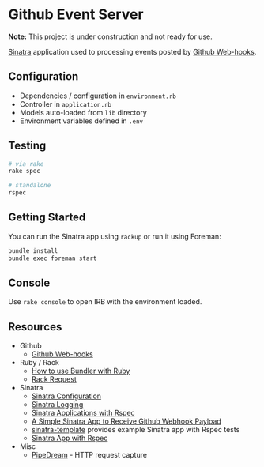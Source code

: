 # Github Event Server

**Note:** This project is under construction and not ready for use.

[Sinatra] application used to processing events posted by [Github Web-hooks].

[Sinatra]: http://sinatrarb.com/documentation.html

## Configuration

- Dependencies / configuration in `environment.rb`
- Controller in `application.rb`
- Models auto-loaded from `lib` directory
- Environment variables defined in `.env`

## Testing

```bash
# via rake
rake spec

# standalone
rspec
```

## Getting Started

You can run the Sinatra app using `rackup` or run it using Foreman:

```bash
bundle install
bundle exec foreman start
```

## Console

Use `rake console` to open IRB with the environment loaded.

## Resources

- Github
  - [Github Web-hooks]
- Ruby / Rack
  - [How to use Bundler with Ruby]
  - [Rack Request]
- Sinatra
  - [Sinatra Configuration]
  - [Sinatra Logging]
  - [Sinatra Applications with Rspec]
  - [A Simple Sinatra App to Receive Github Webhook Payload]
  - [sinatra-template] provides example Sinatra app with Rspec tests
  - [Sinatra App with Rspec]
- Misc
  - [PipeDream] - HTTP request capture

[sinatra-template]: https://github.com/zapnap/sinatra-template
[Github Web-hooks]: https://docs.github.com/en/developers/webhooks-and-events/webhooks
[A Simple Sinatra App to Receive Github Webhook Payload]: https://blog.arangamani.net/blog/2014/04/16/a-simple-sinatra-app-to-receive-github-webhook-payload/
[How to use Bundler with Ruby]: https://bundler.io/v2.2/guides/bundler_setup.html
[Sinatra Applications with Rspec]: http://www.shiroyasha.io/sinatra-app-with-rspec.html
[Rack Request]: https://rubydoc.info/github/rack/rack/master/Rack/Request
[PipeDream]: https://pipedream.com/
[Sinatra Logging]: https://spin.atomicobject.com/2013/11/12/production-logging-sinatra/
[Sinatra Configuration]: http://sinatrarb.com/configuration.html
[Sinatra App with Rspec]: https://shiroyasha.io/sinatra-app-with-rspec.html
